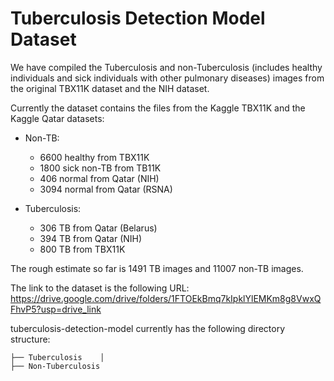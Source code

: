 # Tuberculosis Detection Model Dataset

We have compiled the Tuberculosis and non-Tuberculosis (includes healthy individuals and sick individuals with other pulmonary diseases) images from the original TBX11K dataset and the NIH dataset.

Currently the dataset contains the files from the Kaggle TBX11K and the Kaggle Qatar datasets:

- Non-TB: 
  - 6600 healthy from TBX11K
  - 1800 sick non-TB from TB11K
  - 406 normal from Qatar (NIH)
  - 3094 normal from Qatar (RSNA)

- Tuberculosis:
  - 306 TB from Qatar (Belarus)
  - 394 TB from Qatar (NIH)
  - 800 TB from TBX11K

The rough estimate so far is 1491 TB images and 11007 non-TB images.

The link to the dataset is the following URL:  https://drive.google.com/drive/folders/1FTOEkBmq7kIpklYlEMKm8g8VwxQFhvP5?usp=drive_link

tuberculosis-detection-model currently has the following directory structure:

	├── Tuberculosis  	│ 
	├── Non-Tuberculosis



